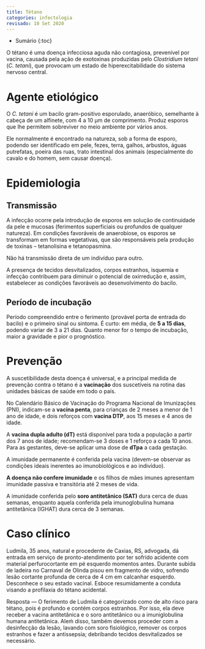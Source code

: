 ```yaml
---
title: Tétano
categories: infectologia
revisado: 10 Set 2020
---
```


* Sumário
{:toc}

O tétano é uma doença infecciosa aguda não contagiosa, prevenível por vacina, causada pela ação de exotoxinas produzidas pelo *Clostridium tetani* (*C. tetani*), que provocam um estado de hiperexcitabilidade do sistema nervoso central.

# Agente etiológico

O *C. tetani* é um bacilo gram-positivo esporulado, anaeróbico, semelhante à cabeça de um alfinete, com 4 a 10 μm de comprimento. Produz esporos que lhe permitem sobreviver no meio ambiente por vários anos.

Ele normalmente é encontrado na natureza, sob a forma de esporo, podendo ser identificado em pele, fezes, terra, galhos, arbustos, águas putrefatas, poeira das ruas, trato intestinal dos animais (especialmente do cavalo e do homem, sem causar doença).

# Epidemiologia

## Transmissão

A infecção ocorre pela introdução de esporos em solução de continuidade da pele e mucosas (ferimentos superficiais ou profundos de qualquer natureza). Em condições favoráveis de anaerobiose, os esporos se transformam em formas vegetativas, que são responsáveis pela produção de toxinas – tetanolisina
e tetanopasmina. 

<span class='alert'>
Não há transmissão direta de um indivíduo para outro.
</span>

A presença de tecidos desvitalizados, corpos estranhos, isquemia e infecção contribuem para diminuir o potencial de oxirredução e, assim, estabelecer as condições favoráveis ao desenvolvimento do bacilo.

## Período de incubação

Período compreendido entre o ferimento (provável porta de entrada do bacilo) e o primeiro sinal ou sintoma. É curto: em média, de **5 a 15 dias**, podendo variar de 3 a 21 dias. Quanto menor for o tempo de incubação, maior a gravidade e pior o prognóstico.

# Prevenção

A suscetibilidade desta doença é universal, e a principal medida de prevenção contra o tétano é a **vacinação** dos suscetíveis na rotina das unidades básicas de saúde em todo o país. 

No Calendário Básico de Vacinação do Programa Nacional de Imunizações (PNI), indicam-se a **vacina penta**, para crianças de 2 meses a menor de 1 ano de idade, e dois reforços com **vacina DTP**, aos 15 meses e 4 anos de idade. 

A **vacina dupla adulto (dT)** está disponível para toda a população a partir dos 7 anos de idade; recomendam-se 3 doses e 1 reforço a cada 10 anos. Para as gestantes, deve-se aplicar uma dose de **dTpa** a cada gestação.

A imunidade permanente é conferida pela vacina (devem-se observar as condições ideais inerentes ao imunobiológicos e ao indivíduo). 

**A doença não confere imunidade** e os filhos de mães imunes apresentam imunidade passiva e transitória até 2 meses de vida. 

A imunidade conferida pelo **soro antitetânico (SAT)** dura cerca de duas semanas, enquanto aquela conferida pela imunoglobulina humana antitetânica (IGHAT) dura cerca de 3 semanas.



# Caso clínico

Ludmila, 35 anos, natural e procedente de Caxias, RS, advogada, dá entrada em serviço de pronto-atendimento por ter sofrido acidente com material perfurocortante em pé esquerdo momentos antes. Durante subida de ladeira no Carnaval de Olinda pisou em fragmento de vidro, sofrendo lesão cortante profunda de cerca de 4 cm em calcanhar esquerdo. Desconhece o seu estado vacinal. Esboce resumidamente a conduta visando a profilaxia do tétano acidental.

Resposta — O ferimento de Ludmila é categorizado como de alto risco para tétano, pois é profundo e contém corpos estranhos. Por isso, ela deve receber a vacina antitetânica e o soro antitetânico ou a imuniglobulina humana antitetânica. Aleḿ disso, também devemos proceder com a desinfecção da lesão, lavando com soro fisiológico, remover os corpos estranhos e fazer a antissepsia; debribando tecidos desvitalizados se necessário.